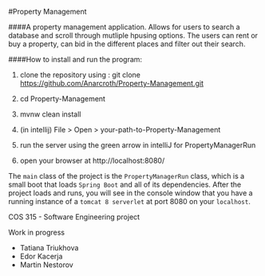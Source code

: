 #Property Management

####A property management application. Allows for users to search a database and scroll through mutliple hpusing options. The users can rent or buy a property, can bid in the different places and filter out their search.

####How to install and run the program:

1. clone the repository using :
 git clone https://github.com/Anarcroth/Property-Management.git
 
2. cd Property-Management

3. mvnw clean install

4. (in intellij) File > Open > your-path-to-Property-Management

5. run the server using the green arrow in intelliJ for PropertyManagerRun 

6. open your browser at http://localhost:8080/


The `main` class of the project is the `PropertyManagerRun` class, which is a small boot that loads `Spring Boot` and all of its dependencies.
After the project loads and runs, you will see in the console window that you have a running instance of a `tomcat 8 serverlet` at port 8080 on your `localhost`.



COS 315 - Software Engineering project

Work in progress

- Tatiana Triukhova
- Edor Kacerja
- Martin Nestorov


